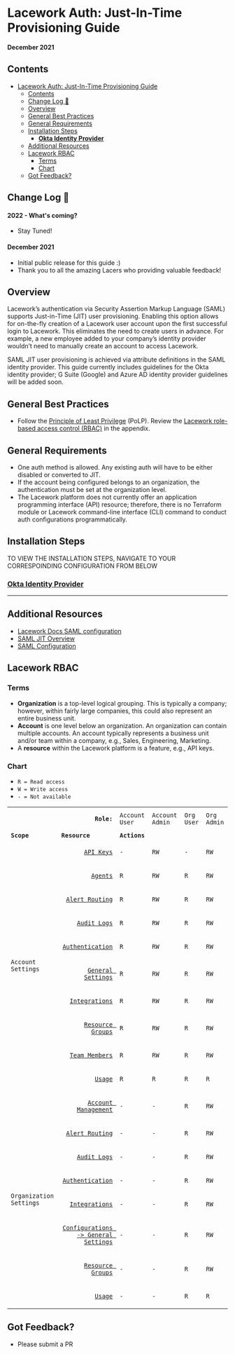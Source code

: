 # Lacework Auth: Just-In-Time Provisioning Guide
<!-- Keep track of the current Edition -->
**December 2021**

<!-- Add a Table of Contents, in VS Code add the plugin -->
## Contents

- [Lacework Auth: Just-In-Time Provisioning Guide](#lacework-auth-just-in-time-provisioning-guide)
  - [Contents](#contents)
  - [Change Log :notebook:](#change-log-notebook)
  - [Overview](#overview)
  - [General Best Practices](#general-best-practices)
  - [General Requirements](#general-requirements)
  - [Installation Steps](#installation-steps)
    - [**Okta Identity Provider**](#okta-identity-provider)
  - [Additional Resources](#additional-resources)
  - [Lacework RBAC](#lacework-rbac)
    - [Terms](#terms)
    - [Chart](#chart)
  - [Got Feedback?](#got-feedback)

<!-- Add a Changelog to help customers understand new changes etc -->
## Change Log :notebook: 

#### 2022 - What's coming? <!-- omit in toc -->

* Stay Tuned! 

#### December 2021 <!-- omit in toc -->

* Initial public release for this guide :)
* Thank you to all the amazing Lacers who providing valuable feedback!
  
## Overview

Lacework’s authentication via Security Assertion Markup Language (SAML) supports Just-in-Time (JIT) user provisioning. Enabling this option allows for on-the-fly creation of a Lacework user account upon the first successful login to Lacework. This eliminates the need to create users in advance. For example, a new employee added to your company’s identity provider wouldn’t need to manually create an account to access Lacework.

SAML JIT user provisioning is achieved via attribute definitions in the SAML identity provider. This guide currently includes guidelines for the Okta identity provider; G Suite (Google) and Azure AD identity provider guidelines will be added soon. 


## General Best Practices

* Follow the [Principle of Least Privilege](https://us-cert.cisa.gov/bsi/articles/knowledge/principles/least-privilege#:~:text=The%20Principle%20of%20Least%20Privilege%20states%20that%20a%20subject%20should,control%20the%20assignment%20of%20rights) (PoLP). Review the [Lacework role-based access control (RBAC)](https://github.com/lacework-community/jit-provisioning-guide/blob/main/guide.md#lacework-rbac) in the appendix.


## General Requirements

* One auth method is allowed. Any existing auth will have to be either disabled or converted to JIT.
* If the account being configured belongs to an organization, the authentication must be set at the organization level. 
* The Lacework platform does not currently offer an application programming interface (API) resource; therefore, there is no Terraform module or Lacework command-line interface (CLI) command to conduct auth configurations programmatically. 

## Installation Steps

TO VIEW THE INSTALLATION STEPS, NAVIGATE TO YOUR CORRESPOINDING CONFIGURATION FROM BELOW

### **[Okta Identity Provider](examples/okta/README.md)**


---


## Additional Resources

* [Lacework Docs SAML configuration](https://docs.lacework.com/saml-configuration)
* [SAML JIT Overview](https://docs.lacework.com/saml-jit-overview) 
* [SAML Configuration](https://docs.lacework.com/saml-configuration) 

<!-- Hoping this will be a PR and available in our docs pronto! -->
## Lacework RBAC 

### Terms

* **Organization** is a top-level logical grouping. This is typically a company; however, within fairly large companies, this could also represent an entire business unit.
* **Account** is one level below an organization. An organization can contain multiple accounts. An account typically represents a business unit and/or team within a company, e.g., Sales, Engineering, Marketing.
* A **resource** within the Lacework platform is a feature, e.g., API keys.

### Chart

* `R = Read access`
* `W = Write access`
* `- = Not available`

<table>
  <tr>
   <td colspan="2" >
<p style="text-align: right">
<strong><code>Role:</code></strong></p>

   </td>
   <td><code>Account User</code>
   </td>
   <td><code>Account Admin</code>
   </td>
   <td><code>Org User</code>
   </td>
   <td><code>Org Admin</code>
   </td>
  </tr>
  <tr>
   <td><strong><code>Scope</code></strong>
   </td>
   <td><strong><code>Resource</code></strong>
   </td>
   <td colspan="4" ><strong><code>Actions</code></strong>
   </td>
  </tr>
  <tr>
   <td rowspan="10" ><code>Account Settings</code>
   </td>
   <td><p style="text-align: right">
<code><a href="https://docs.lacework.com/generate-api-access-keys-and-tokens#api-keys">API Keys</a></code></p>

   </td>
   <td><code>-</code>
   </td>
   <td><code>RW</code>
   </td>
   <td><code>-</code>
   </td>
   <td><code>RW</code>
   </td>
  </tr>
  <tr>
   <td><p style="text-align: right">
<code><a href="https://docs.lacework.com/agent-administration">Agents</a></code></p>

   </td>
   <td><code>R</code>
   </td>
   <td><code>RW</code>
   </td>
   <td><code>R</code>
   </td>
   <td><code>RW</code>
   </td>
  </tr>
  <tr>
   <td><p style="text-align: right">
<code><a href="https://docs.lacework.com/victorops#create-a-lacework-alert-channel">Alert Routing</a></code></p>

   </td>
   <td><code>R</code>
   </td>
   <td><code>RW</code>
   </td>
   <td><code>R</code>
   </td>
   <td><code>RW</code>
   </td>
  </tr>
  <tr>
   <td><p style="text-align: right">
<code><a href="https://docs.lacework.com/audit-logs">Audit Logs</a></code></p>

   </td>
   <td><code>R</code>
   </td>
   <td><code>RW</code>
   </td>
   <td><code>R</code>
   </td>
   <td><code>RW</code>
   </td>
  </tr>
  <tr>
   <td><p style="text-align: right">
<code><a href="https://docs.lacework.com/authentication-overview">Authentication</a></code></p>

   </td>
   <td><code>R</code>
   </td>
   <td><code>RW</code>
   </td>
   <td><code>R</code>
   </td>
   <td><code>RW</code>
   </td>
  </tr>
  <tr>
   <td><p style="text-align: right">
<code><a href="https://docs.lacework.com/general-settings">General Settings</a></code></p>

   </td>
   <td><code>R</code>
   </td>
   <td><code>RW</code>
   </td>
   <td><code>R</code>
   </td>
   <td><code>RW</code>
   </td>
  </tr>
  <tr>
   <td><p style="text-align: right">
<code><a href="https://docs.lacework.com/aws-config-and-cloudtrail-integration-with-terraform#">Integrations</a></code></p>

   </td>
   <td><code>R</code>
   </td>
   <td><code>RW</code>
   </td>
   <td><code>R</code>
   </td>
   <td><code>RW</code>
   </td>
  </tr>
  <tr>
   <td><p style="text-align: right">
<code><a href="https://docs.lacework.com/resource-groups">Resource Groups</a></code></p>

   </td>
   <td><code>R</code>
   </td>
   <td><code>RW</code>
   </td>
   <td><code>R</code>
   </td>
   <td><code>RW</code>
   </td>
  </tr>
  <tr>
   <td><p style="text-align: right">
<code><a href="https://docs.lacework.com/team-members">Team Members</a></code></p>

   </td>
   <td><code>R</code>
   </td>
   <td><code>RW</code>
   </td>
   <td><code>R</code>
   </td>
   <td><code>RW</code>
   </td>
  </tr>
  <tr>
   <td><p style="text-align: right">
<code><a href="https://docs.lacework.com/usage">Usage</a></code></p>

   </td>
   <td><code>R</code>
   </td>
   <td><code>R</code>
   </td>
   <td><code>R</code>
   </td>
   <td><code>R</code>
   </td>
  </tr>
  <tr>
   <td rowspan="8" ><code>Organization Settings</code>
   </td>
   <td><p style="text-align: right">
<code><a href="https://docs.lacework.com/create-new-account-in-an-organization">Account Management</a></code></p>

   </td>
   <td><code>-</code>
   </td>
   <td><code>-</code>
   </td>
   <td><code>R</code>
   </td>
   <td><code>RW</code>
   </td>
  </tr>
  <tr>
   <td><p style="text-align: right">
<code><a href="https://docs.lacework.com/victorops#create-a-lacework-alert-channel">Alert Routing</a></code></p>

   </td>
   <td><code>-</code>
   </td>
   <td><code>-</code>
   </td>
   <td><code>R</code>
   </td>
   <td><code>RW</code>
   </td>
  </tr>
  <tr>
   <td><p style="text-align: right">
<code><a href="https://docs.lacework.com/audit-logs">Audit Logs</a></code></p>

   </td>
   <td><code>-</code>
   </td>
   <td><code>-</code>
   </td>
   <td><code>R</code>
   </td>
   <td><code>RW</code>
   </td>
  </tr>
  <tr>
   <td><p style="text-align: right">
<code><a href="https://docs.lacework.com/authentication-overview">Authentication</a></code></p>

   </td>
   <td><code>-</code>
   </td>
   <td><code>-</code>
   </td>
   <td><code>R</code>
   </td>
   <td><code>RW</code>
   </td>
  </tr>
  <tr>
   <td><p style="text-align: right">
<code><a href="https://docs.lacework.com/aws-config-and-cloudtrail-integration-with-terraform">Integrations</a></code></p>

   </td>
   <td><code>-</code>
   </td>
   <td><code>-</code>
   </td>
   <td><code>R</code>
   </td>
   <td><code>RW</code>
   </td>
  </tr>
  <tr>
   <td><p style="text-align: right">
<code><a href="https://docs.lacework.com/configure-lacework">Configurations -> General Settings</a></code></p>

   </td>
   <td><code>-</code>
   </td>
   <td><code>-</code>
   </td>
   <td><code>R</code>
   </td>
   <td><code>RW</code>
   </td>
  </tr>
  <tr>
   <td><p style="text-align: right">
<code><a href="https://docs.lacework.com/resource-groups">Resource Groups</a></code></p>

   </td>
   <td><code>-</code>
   </td>
   <td><code>-</code>
   </td>
   <td><code>R</code>
   </td>
   <td><code>RW</code>
   </td>
  </tr>
  <tr>
   <td><p style="text-align: right">
<code><a href="https://docs.lacework.com/usage">Usage</a></code></p>

   </td>
   <td><code>-</code>
   </td>
   <td><code>-</code>
   </td>
   <td><code>R</code>
   </td>
   <td><code>R</code>
   </td>
  </tr>
</table>

<!-- Add section at the end for Feedback -->
## Got Feedback?

- Please submit a PR